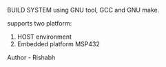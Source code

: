 BUILD SYSTEM using GNU tool, GCC and GNU make.

supports two platform:
1. HOST environment
2. Embedded platform MSP432

Author - Rishabh

